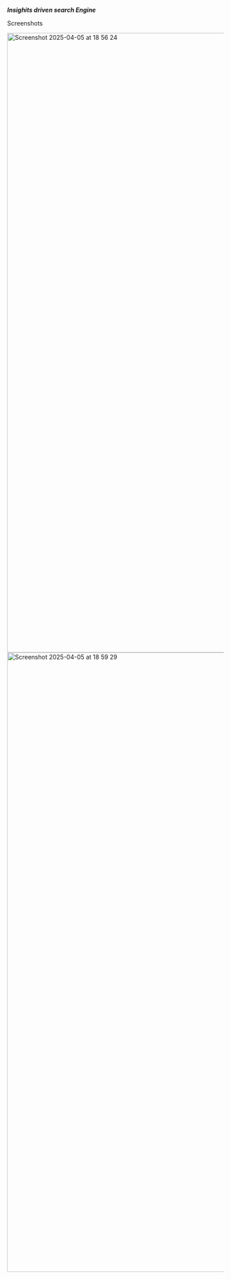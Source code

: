 ***Insighits driven search Engine***


Screenshots 


<img width="1440" alt="Screenshot 2025-04-05 at 18 56 24" src="https://github.com/user-attachments/assets/f44cfe86-67d1-492e-a634-1705c63d9b89" />


<img width="1440" alt="Screenshot 2025-04-05 at 18 59 29" src="https://github.com/user-attachments/assets/8911fac2-53ba-48e2-9c1d-cbd7ca29f257" />
